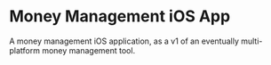 # Money Management iOS App

A money management iOS application, as a v1 of an eventually multi-platform money management tool.
